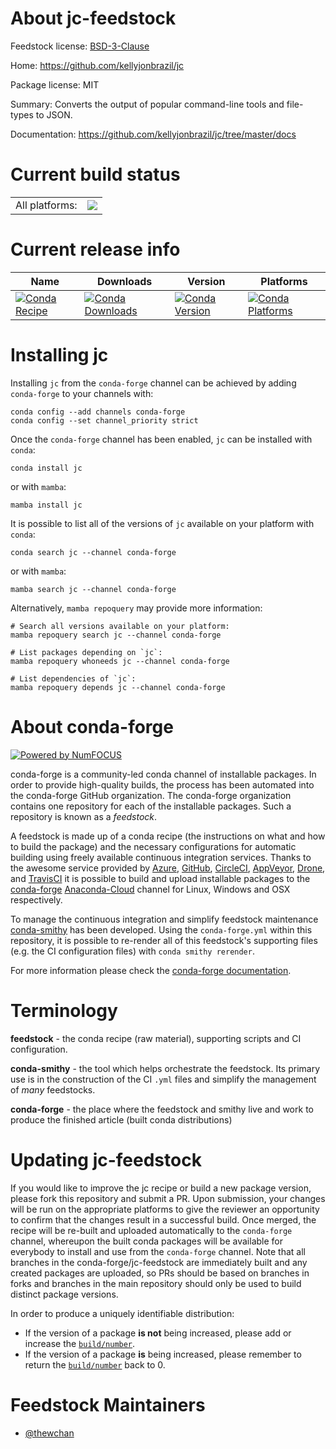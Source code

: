 About jc-feedstock
==================

Feedstock license: [BSD-3-Clause](https://github.com/conda-forge/jc-feedstock/blob/main/LICENSE.txt)

Home: https://github.com/kellyjonbrazil/jc

Package license: MIT

Summary: Converts the output of popular command-line tools and file-types to JSON.

Documentation: https://github.com/kellyjonbrazil/jc/tree/master/docs

Current build status
====================


<table><tr><td>All platforms:</td>
    <td>
      <a href="https://dev.azure.com/conda-forge/feedstock-builds/_build/latest?definitionId=17104&branchName=main">
        <img src="https://dev.azure.com/conda-forge/feedstock-builds/_apis/build/status/jc-feedstock?branchName=main">
      </a>
    </td>
  </tr>
</table>

Current release info
====================

| Name | Downloads | Version | Platforms |
| --- | --- | --- | --- |
| [![Conda Recipe](https://img.shields.io/badge/recipe-jc-green.svg)](https://anaconda.org/conda-forge/jc) | [![Conda Downloads](https://img.shields.io/conda/dn/conda-forge/jc.svg)](https://anaconda.org/conda-forge/jc) | [![Conda Version](https://img.shields.io/conda/vn/conda-forge/jc.svg)](https://anaconda.org/conda-forge/jc) | [![Conda Platforms](https://img.shields.io/conda/pn/conda-forge/jc.svg)](https://anaconda.org/conda-forge/jc) |

Installing jc
=============

Installing `jc` from the `conda-forge` channel can be achieved by adding `conda-forge` to your channels with:

```
conda config --add channels conda-forge
conda config --set channel_priority strict
```

Once the `conda-forge` channel has been enabled, `jc` can be installed with `conda`:

```
conda install jc
```

or with `mamba`:

```
mamba install jc
```

It is possible to list all of the versions of `jc` available on your platform with `conda`:

```
conda search jc --channel conda-forge
```

or with `mamba`:

```
mamba search jc --channel conda-forge
```

Alternatively, `mamba repoquery` may provide more information:

```
# Search all versions available on your platform:
mamba repoquery search jc --channel conda-forge

# List packages depending on `jc`:
mamba repoquery whoneeds jc --channel conda-forge

# List dependencies of `jc`:
mamba repoquery depends jc --channel conda-forge
```


About conda-forge
=================

[![Powered by
NumFOCUS](https://img.shields.io/badge/powered%20by-NumFOCUS-orange.svg?style=flat&colorA=E1523D&colorB=007D8A)](https://numfocus.org)

conda-forge is a community-led conda channel of installable packages.
In order to provide high-quality builds, the process has been automated into the
conda-forge GitHub organization. The conda-forge organization contains one repository
for each of the installable packages. Such a repository is known as a *feedstock*.

A feedstock is made up of a conda recipe (the instructions on what and how to build
the package) and the necessary configurations for automatic building using freely
available continuous integration services. Thanks to the awesome service provided by
[Azure](https://azure.microsoft.com/en-us/services/devops/), [GitHub](https://github.com/),
[CircleCI](https://circleci.com/), [AppVeyor](https://www.appveyor.com/),
[Drone](https://cloud.drone.io/welcome), and [TravisCI](https://travis-ci.com/)
it is possible to build and upload installable packages to the
[conda-forge](https://anaconda.org/conda-forge) [Anaconda-Cloud](https://anaconda.org/)
channel for Linux, Windows and OSX respectively.

To manage the continuous integration and simplify feedstock maintenance
[conda-smithy](https://github.com/conda-forge/conda-smithy) has been developed.
Using the ``conda-forge.yml`` within this repository, it is possible to re-render all of
this feedstock's supporting files (e.g. the CI configuration files) with ``conda smithy rerender``.

For more information please check the [conda-forge documentation](https://conda-forge.org/docs/).

Terminology
===========

**feedstock** - the conda recipe (raw material), supporting scripts and CI configuration.

**conda-smithy** - the tool which helps orchestrate the feedstock.
                   Its primary use is in the construction of the CI ``.yml`` files
                   and simplify the management of *many* feedstocks.

**conda-forge** - the place where the feedstock and smithy live and work to
                  produce the finished article (built conda distributions)


Updating jc-feedstock
=====================

If you would like to improve the jc recipe or build a new
package version, please fork this repository and submit a PR. Upon submission,
your changes will be run on the appropriate platforms to give the reviewer an
opportunity to confirm that the changes result in a successful build. Once
merged, the recipe will be re-built and uploaded automatically to the
`conda-forge` channel, whereupon the built conda packages will be available for
everybody to install and use from the `conda-forge` channel.
Note that all branches in the conda-forge/jc-feedstock are
immediately built and any created packages are uploaded, so PRs should be based
on branches in forks and branches in the main repository should only be used to
build distinct package versions.

In order to produce a uniquely identifiable distribution:
 * If the version of a package **is not** being increased, please add or increase
   the [``build/number``](https://docs.conda.io/projects/conda-build/en/latest/resources/define-metadata.html#build-number-and-string).
 * If the version of a package **is** being increased, please remember to return
   the [``build/number``](https://docs.conda.io/projects/conda-build/en/latest/resources/define-metadata.html#build-number-and-string)
   back to 0.

Feedstock Maintainers
=====================

* [@thewchan](https://github.com/thewchan/)

